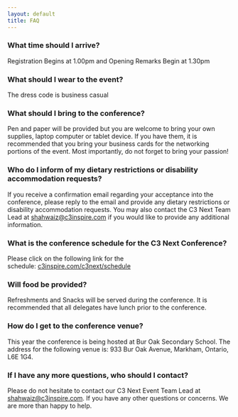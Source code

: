 ```yaml
---
layout: default
title: FAQ
---
```

### What time should I arrive?
Registration Begins at 1.00pm and Opening Remarks Begin at 1.30pm

### What should I wear to the event?
The dress code is business casual

### What should I bring to the conference?
Pen and paper will be provided but you are welcome to bring your own supplies, laptop computer or tablet device.
If you have them, it is recommended that you bring your business cards for the networking portions of the event. Most importantly, do not forget to bring your passion!

### Who do I inform of my dietary restrictions or disability accommodation requests?
If you receive a confirmation email regarding your acceptance into the conference, please reply to the email and provide any dietary restrictions or disability accommodation requests. You may also contact the C3 Next Team Lead at <a href="mailto:shahwaiz@c3inspire.com">shahwaiz@c3inspire.com</a> if you would like to provide any additional information.

### What is the conference schedule for the C3 Next Conference?
Please click on the following link for the schedule: <a href="http://c3inspire.com/c3next/schedule">c3inspire.com/c3next/schedule</a>

### Will food be provided?
Refreshments and Snacks will be served during the conference. It is recommended that all delegates have lunch prior to the conference.

### How do I get to the conference venue?
This year the conference is being hosted at Bur Oak Secondary School. The address for the following venue is: 933 Bur Oak Avenue, Markham, Ontario, L6E 1G4.

### If I have any more questions, who should I contact?
Please do not hesitate to contact our C3 Next Event Team Lead at <a href="mailto:shahwaiz@c3inspire.com">shahwaiz@c3inspire.com</a>. If you have any other questions or concerns. We are more than happy to help.

